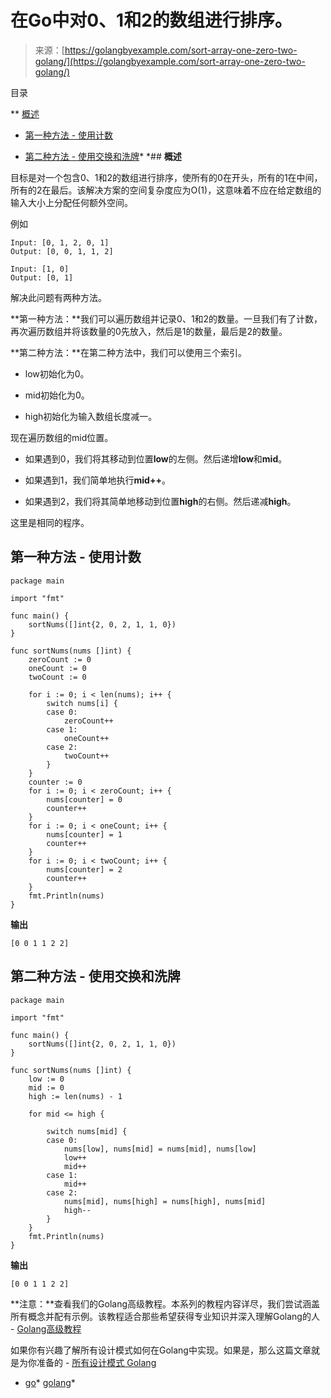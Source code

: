 <!--yml

分类：未分类

日期：2024-10-13 06:44:38

-->

# 在Go中对0、1和2的数组进行排序。

> 来源：[https://golangbyexample.com/sort-array-one-zero-two-golang/](https://golangbyexample.com/sort-array-one-zero-two-golang/)

目录

**   [概述](#Overview "概述")

+   [第一种方法 - 使用计数](#First_Approach_-_Using_count "第一种方法 - 使用计数")

+   [第二种方法 - 使用交换和洗牌](#Second_Approach_-_Using_switch_and_shuffling "第二种方法 - 使用交换和洗牌")*  *## **概述**

目标是对一个包含0、1和2的数组进行排序，使所有的0在开头，所有的1在中间，所有的2在最后。该解决方案的空间复杂度应为O(1)，这意味着不应在给定数组的输入大小上分配任何额外空间。

例如

```
Input: [0, 1, 2, 0, 1]
Output: [0, 0, 1, 1, 2]

Input: [1, 0]
Output: [0, 1]
```

解决此问题有两种方法。

**第一种方法：**我们可以遍历数组并记录0、1和2的数量。一旦我们有了计数，再次遍历数组并将该数量的0先放入，然后是1的数量，最后是2的数量。

**第二种方法：**在第二种方法中，我们可以使用三个索引。

+   low初始化为0。

+   mid初始化为0。

+   high初始化为输入数组长度减一。

现在遍历数组的mid位置。

+   如果遇到0，我们将其移动到位置**low**的左侧。然后递增**low**和**mid**。

+   如果遇到1，我们简单地执行**mid++**。

+   如果遇到2，我们将其简单地移动到位置**high**的右侧。然后递减**high**。

这里是相同的程序。

## **第一种方法 - 使用计数**

```
package main

import "fmt"

func main() {
	sortNums([]int{2, 0, 2, 1, 1, 0})
}

func sortNums(nums []int) {
	zeroCount := 0
	oneCount := 0
	twoCount := 0

	for i := 0; i < len(nums); i++ {
		switch nums[i] {
		case 0:
			zeroCount++
		case 1:
			oneCount++
		case 2:
			twoCount++
		}
	}
	counter := 0
	for i := 0; i < zeroCount; i++ {
		nums[counter] = 0
		counter++
	}
	for i := 0; i < oneCount; i++ {
		nums[counter] = 1
		counter++
	}
	for i := 0; i < twoCount; i++ {
		nums[counter] = 2
		counter++
	}
	fmt.Println(nums)
}
```

**输出**

```
[0 0 1 1 2 2]
```

## **第二种方法 - 使用交换和洗牌**

```
package main

import "fmt"

func main() {
	sortNums([]int{2, 0, 2, 1, 1, 0})
}

func sortNums(nums []int) {
	low := 0
	mid := 0
	high := len(nums) - 1

	for mid <= high {

		switch nums[mid] {
		case 0:
			nums[low], nums[mid] = nums[mid], nums[low]
			low++
			mid++
		case 1:
			mid++
		case 2:
			nums[mid], nums[high] = nums[high], nums[mid]
			high--
		}
	}
	fmt.Println(nums)
}
```

**输出**

```
[0 0 1 1 2 2]
```

**注意：**查看我们的Golang高级教程。本系列的教程内容详尽，我们尝试涵盖所有概念并配有示例。该教程适合那些希望获得专业知识并深入理解Golang的人 - [Golang高级教程](https://golangbyexample.com/golang-comprehensive-tutorial/)

如果你有兴趣了解所有设计模式如何在Golang中实现。如果是，那么这篇文章就是为你准备的 - [所有设计模式 Golang](https://golangbyexample.com/all-design-patterns-golang/)

+   [go](https://golangbyexample.com/tag/go/)*   [golang](https://golangbyexample.com/tag/golang/)*
